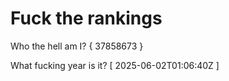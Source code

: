 # Fuck the rankings

Who the hell am I?
{ 37858673 }

What fucking year is it?
[ 2025-06-02T01:06:40Z ]
